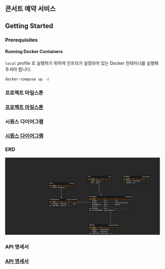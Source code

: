 ## 콘서트 예약 서비스

## Getting Started

### Prerequisites

#### Running Docker Containers

`local` profile 로 실행하기 위하여 인프라가 설정되어 있는 Docker 컨테이너를 실행해주셔야 합니다.

```bash
docker-compose up -d
```

### 프로젝트 마일스톤
<a href="https://babyslayerr.github.io/hhplus-week3/docs/mileStone.pdf">
    <h3>프로젝트 마일스톤</h3>
</a>


### 시퀀스 다이어그램  
<a href="https://babyslayerr.github.io/hhplus-week3/docs/sequence_diagram.html">
    <h3>시퀀스 다이어그램</h3>
</a>


### ERD
<a href="https://babyslayerr.github.io/hhplus-week3/docs/ERD.png">
    <img src="docs/ERD.png" alt="Description of the image" width="auto">
</a>

### API 명세서
<a href="https://babyslayerr.github.io/hhplus-week3/docs/api_specification.md">
    <h3>API 명세서</h3>
</a>


